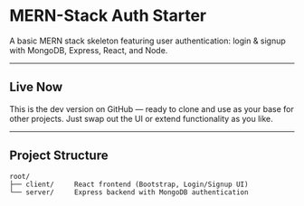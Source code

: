 # MERN-Stack Auth Starter

A basic MERN stack skeleton featuring user authentication: login & signup with MongoDB, Express, React, and Node.

---

##  Live Now
This is the dev version on GitHub — ready to clone and use as your base for other projects. Just swap out the UI or extend functionality as you like.

---

##  Project Structure
```text
root/
├── client/     React frontend (Bootstrap, Login/Signup UI)
└── server/     Express backend with MongoDB authentication
